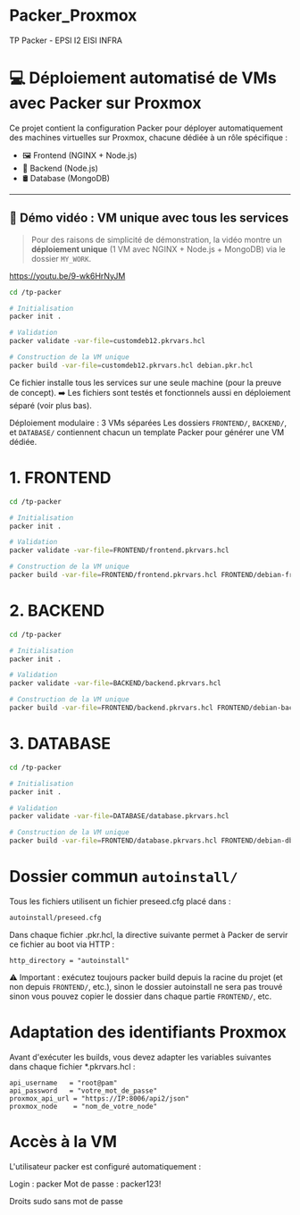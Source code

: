 # Packer_Proxmox
TP Packer - EPSI I2 EISI INFRA
# 💻 Déploiement automatisé de VMs avec Packer sur Proxmox

Ce projet contient la configuration Packer pour déployer automatiquement des machines virtuelles sur Proxmox, chacune dédiée à un rôle spécifique :

- 🖼️ Frontend (NGINX + Node.js)
- 🔧 Backend (Node.js)
- 🛢️ Database (MongoDB)

---

## 🎥 Démo vidéo : VM unique avec tous les services

> Pour des raisons de simplicité de démonstration, la vidéo montre un **déploiement unique** (1 VM avec NGINX + Node.js + MongoDB) via le dossier `MY_WORK`.

https://youtu.be/9-wk6HrNyJM 

```bash
cd /tp-packer

# Initialisation
packer init .

# Validation
packer validate -var-file=customdeb12.pkrvars.hcl

# Construction de la VM unique
packer build -var-file=customdeb12.pkrvars.hcl debian.pkr.hcl
```
Ce fichier installe tous les services sur une seule machine (pour la preuve de concept).
➡️ Les fichiers sont testés et fonctionnels aussi en déploiement séparé (voir plus bas).

Déploiement modulaire : 3 VMs séparées
Les dossiers `FRONTEND/`, `BACKEND/`, et `DATABASE/` contiennent chacun un template Packer pour générer une VM dédiée.
# 1. FRONTEND
```bash
cd /tp-packer

# Initialisation
packer init .

# Validation
packer validate -var-file=FRONTEND/frontend.pkrvars.hcl

# Construction de la VM unique
packer build -var-file=FRONTEND/frontend.pkrvars.hcl FRONTEND/debian-frontend.pkr.hcl
```

# 2. BACKEND
```bash
cd /tp-packer

# Initialisation
packer init .

# Validation
packer validate -var-file=BACKEND/backend.pkrvars.hcl

# Construction de la VM unique
packer build -var-file=FRONTEND/backend.pkrvars.hcl FRONTEND/debian-backend.pkr.hcl
```

# 3. DATABASE
```bash
cd /tp-packer

# Initialisation
packer init .

# Validation
packer validate -var-file=DATABASE/database.pkrvars.hcl

# Construction de la VM unique
packer build -var-file=FRONTEND/database.pkrvars.hcl FRONTEND/debian-db.pkr.hcl
```

# Dossier commun `autoinstall/`
Tous les fichiers utilisent un fichier preseed.cfg placé dans :

```bash
autoinstall/preseed.cfg
```

Dans chaque fichier .pkr.hcl, la directive suivante permet à Packer de servir ce fichier au boot via HTTP :

```hcl
http_directory = "autoinstall"
```

⚠️ Important : exécutez toujours packer build depuis la racine du projet (et non depuis `FRONTEND/`, etc.), sinon le dossier autoinstall ne sera pas trouvé sinon vous pouvez copier le dossier dans chaque partie `FRONTEND/`, etc.

# Adaptation des identifiants Proxmox
Avant d'exécuter les builds, vous devez adapter les variables suivantes dans chaque fichier *.pkrvars.hcl :
```hcl
api_username   = "root@pam"
api_password   = "votre_mot_de_passe"
proxmox_api_url = "https://IP:8006/api2/json"
proxmox_node    = "nom_de_votre_node"
```

# Accès à la VM
L'utilisateur packer est configuré automatiquement :

Login : packer
Mot de passe : packer123!

Droits sudo sans mot de passe
